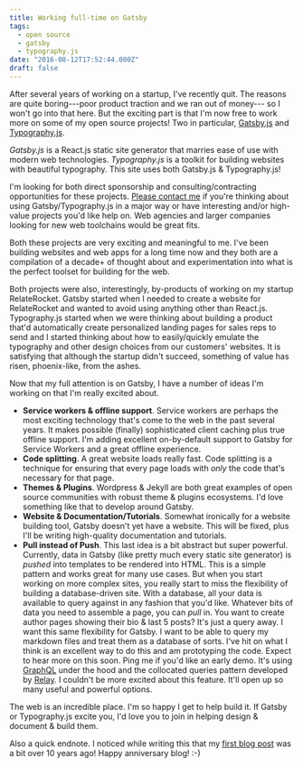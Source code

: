 ```yaml
---
title: Working full-time on Gatsby
tags:
  - open source
  - gatsby
  - typography.js
date: "2016-08-12T17:52:44.000Z"
draft: false
---
```


After several years of working on a startup, I've recently quit. The
reasons are quite boring---poor product traction and we ran out of money---
so I won't go into that here. But the exciting part is that I'm now free
to work more on some of my open source projects! Two in particular,
[Gatsby.js](https://github.com/gatsbyjs/gatsby) and
[Typography.js](https://github.com/kyleamathews/typography.js).

*Gatsby.js* is a React.js static site generator that marries ease of
use with modern web technologies. *Typography.js* is a toolkit for
building websites with beautiful typography. This site uses both
Gatsby.js & Typography.js!

I'm looking for both direct sponsorship and consulting/contracting
opportunities for these projects. [Please contact
me](mailto:mathews.kyle@gmail.com) if you're thinking about using
Gatsby/Typography.js in a major way or have interesting and/or
high-value projects you'd like help on. Web agencies and larger
companies looking for new web toolchains would be great fits.

Both these projects are very exciting and meaningful to me. I've been
building websites and web apps for a long time now and they both are a
compilation of a decade+ of thought about and experimentation into what
is the perfect toolset for building for the web.

Both projects were also, interestingly, by-products of working on my startup
RelateRocket. Gatsby started when I needed to create a website for
RelateRocket and wanted to avoid using anything other than React.js.
Typography.js started when we were thinking about building a product
that'd automatically create personalized landing pages for sales reps to
send and I started thinking about how to easily/quickly emulate the
typography and other design choices from our customers' websites. It is satisfying that although the startup didn't succeed, 
something of value has risen, phoenix-like, from the ashes.

Now that my full attention is on Gatsby, I have a number of ideas
I'm working on that I'm really excited about.

* **Service workers & offline support**. Service workers are perhaps the
  most exciting technology that's come to the web in the past several
years. It makes possible (finally) sophisticated client caching plus
true offline support. I'm adding excellent on-by-default support to
Gatsby for Service Workers and a great offline experience.
* **Code splitting**. A great website loads really fast. Code splitting
  is a technique for ensuring that every page loads with *only* the code
that's necessary for that page.
* **Themes & Plugins**. Wordpress & Jekyll are both great examples of
  open source communities with robust theme & plugins ecosystems. I'd
love something like that to develop around Gatsby.
* **Website & Documentation/Tutorials**. Somewhat ironically for a
  website building tool, Gatsby doesn't yet have a website. This will be
fixed, plus I'll be writing high-quality documentation and tutorials.
* **Pull instead of Push**. This last idea is a bit abstract but super
  powerful. Currently, data in Gatsby (like pretty much every static site
generator) is *pushed* into templates to be rendered into HTML. This is
a simple pattern and works great for many use cases. But when you start
working on more complex sites, you really start to miss the flexibility
of building a database-driven site. With a database, all your data is
available to query against in any fashion that you'd like. Whatever bits
of data you need to assemble a page, you can *pull* in. You want to
create author pages showing their bio & last 5 posts? It's just a query
away. I want this same flexibility for Gatsby. I want to be able to
query my markdown files and treat them as a database of sorts. I've hit
on what I think is an excellent way to do this and am prototyping the
code. Expect to hear more on this soon. Ping me if you'd like an early
demo. It's using [GraphQL](http://graphql.org) under the hood and the
collocated queries pattern developed by
[Relay](https://facebook.github.io/relay/). I couldn't be more excited
about this feature. It'll open up so many useful and powerful options.

The web is an incredible place. I'm so happy I get to help build it. If
Gatsby or Typography.js excite you, I'd love you to join in helping
design & document & build them.

Also a quick endnote. I noticed while writing this that my [first blog
post](https://bricolage.io/first-post/) was a bit over 10 years ago!
Happy anniversary blog! :-)
